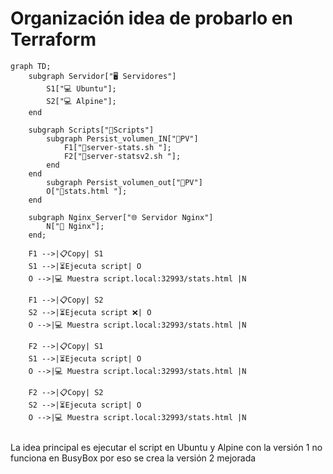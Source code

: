 # Organización idea de probarlo en Terraform

```mermaid
graph TD;
    subgraph Servidor["🖥️ Servidores"]
        S1["💻 Ubuntu"];
        S2["💻 Alpine"];
    end

    subgraph Scripts["📝Scripts"]
        subgraph Persist_volumen_IN["📂PV"]
            F1["📄server-stats.sh "];
            F2["📄server-statsv2.sh "];
        end
    end
        subgraph Persist_volumen_out["📂PV"]
        O["📄stats.html "];
    end

    subgraph Nginx_Server["🌐 Servidor Nginx"]
        N["🚀 Nginx"];
    end;

    F1 -->|📋Copy| S1 
    S1 -->|⏳Ejecuta script| O
    O -->|💻 Muestra script.local:32993/stats.html |N

    F1 -->|📋Copy| S2 
    S2 -->|⏳Ejecuta script ❌| O
    O -->|💻 Muestra script.local:32993/stats.html |N

    F2 -->|📋Copy| S1 
    S1 -->|⏳Ejecuta script| O
    O -->|💻 Muestra script.local:32993/stats.html |N

    F2 -->|📋Copy| S2 
    S2 -->|⏳Ejecuta script| O
    O -->|💻 Muestra script.local:32993/stats.html |N


```

La idea principal es ejecutar el script en Ubuntu y Alpine con la versión 1 no funciona en BusyBox por eso se crea la versión 2 mejorada